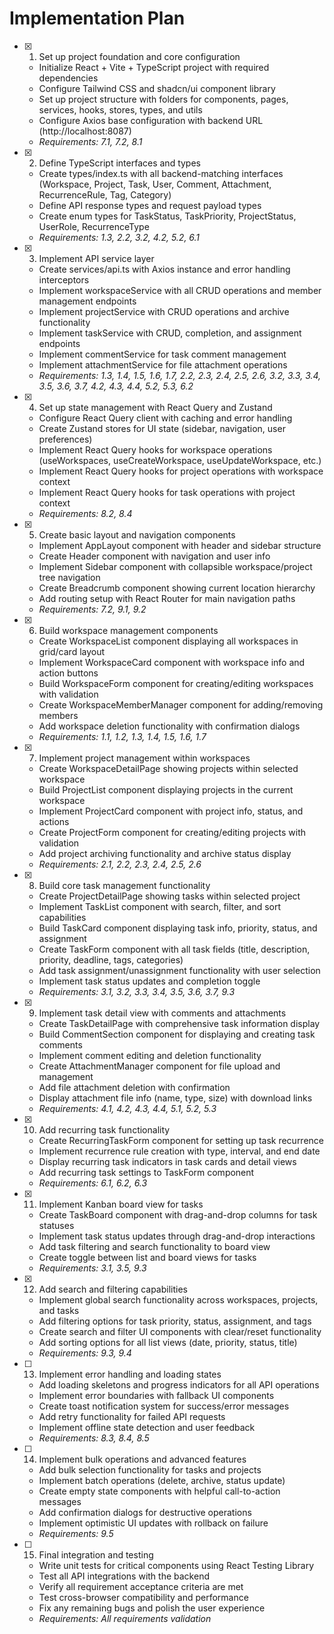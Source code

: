 # Implementation Plan

- [x] 1. Set up project foundation and core configuration







  - Initialize React + Vite + TypeScript project with required dependencies
  - Configure Tailwind CSS and shadcn/ui component library
  - Set up project structure with folders for components, pages, services, hooks, stores, types, and utils
  - Configure Axios base configuration with backend URL (http://localhost:8087)
  - _Requirements: 7.1, 7.2, 8.1_

- [x] 2. Define TypeScript interfaces and types





  - Create types/index.ts with all backend-matching interfaces (Workspace, Project, Task, User, Comment, Attachment, RecurrenceRule, Tag, Category)
  - Define API response types and request payload types
  - Create enum types for TaskStatus, TaskPriority, ProjectStatus, UserRole, RecurrenceType
  - _Requirements: 1.3, 2.2, 3.2, 4.2, 5.2, 6.1_

- [x] 3. Implement API service layer





  - Create services/api.ts with Axios instance and error handling interceptors
  - Implement workspaceService with all CRUD operations and member management endpoints
  - Implement projectService with CRUD operations and archive functionality
  - Implement taskService with CRUD, completion, and assignment endpoints
  - Implement commentService for task comment management
  - Implement attachmentService for file attachment operations
  - _Requirements: 1.3, 1.4, 1.5, 1.6, 1.7, 2.2, 2.3, 2.4, 2.5, 2.6, 3.2, 3.3, 3.4, 3.5, 3.6, 3.7, 4.2, 4.3, 4.4, 5.2, 5.3, 6.2_

- [x] 4. Set up state management with React Query and Zustand





  - Configure React Query client with caching and error handling
  - Create Zustand stores for UI state (sidebar, navigation, user preferences)
  - Implement React Query hooks for workspace operations (useWorkspaces, useCreateWorkspace, useUpdateWorkspace, etc.)
  - Implement React Query hooks for project operations with workspace context
  - Implement React Query hooks for task operations with project context
  - _Requirements: 8.2, 8.4_

- [x] 5. Create basic layout and navigation components




















  - Implement AppLayout component with header and sidebar structure
  - Create Header component with navigation and user info
  - Implement Sidebar component with collapsible workspace/project tree navigation
  - Create Breadcrumb component showing current location hierarchy
  - Add routing setup with React Router for main navigation paths
  - _Requirements: 7.2, 9.1, 9.2_

- [x] 6. Build workspace management components




  - Create WorkspaceList component displaying all workspaces in grid/card layout
  - Implement WorkspaceCard component with workspace info and action buttons
  - Build WorkspaceForm component for creating/editing workspaces with validation
  - Create WorkspaceMemberManager component for adding/removing members
  - Add workspace deletion functionality with confirmation dialogs
  - _Requirements: 1.1, 1.2, 1.3, 1.4, 1.5, 1.6, 1.7_

- [x] 7. Implement project management within workspaces
  - Create WorkspaceDetailPage showing projects within selected workspace
  - Build ProjectList component displaying projects in the current workspace
  - Implement ProjectCard component with project info, status, and actions
  - Create ProjectForm component for creating/editing projects with validation
  - Add project archiving functionality and archive status display
  - _Requirements: 2.1, 2.2, 2.3, 2.4, 2.5, 2.6_

- [x] 8. Build core task management functionality






  - Create ProjectDetailPage showing tasks within selected project
  - Implement TaskList component with search, filter, and sort capabilities
  - Build TaskCard component displaying task info, priority, status, and assignment
  - Create TaskForm component with all task fields (title, description, priority, deadline, tags, categories)
  - Add task assignment/unassignment functionality with user selection
  - Implement task status updates and completion toggle
  - _Requirements: 3.1, 3.2, 3.3, 3.4, 3.5, 3.6, 3.7, 9.3_

- [x] 9. Implement task detail view with comments and attachments





  - Create TaskDetailPage with comprehensive task information display
  - Build CommentSection component for displaying and creating task comments
  - Implement comment editing and deletion functionality
  - Create AttachmentManager component for file upload and management
  - Add file attachment deletion with confirmation
  - Display attachment file info (name, type, size) with download links
  - _Requirements: 4.1, 4.2, 4.3, 4.4, 5.1, 5.2, 5.3_

- [x] 10. Add recurring task functionality




  - Create RecurringTaskForm component for setting up task recurrence
  - Implement recurrence rule creation with type, interval, and end date
  - Display recurring task indicators in task cards and detail views
  - Add recurring task settings to TaskForm component
  - _Requirements: 6.1, 6.2, 6.3_

- [x] 11. Implement Kanban board view for tasks




  - Create TaskBoard component with drag-and-drop columns for task statuses
  - Implement task status updates through drag-and-drop interactions
  - Add task filtering and search functionality to board view
  - Create toggle between list and board views for tasks
  - _Requirements: 3.1, 3.5, 9.3_

- [x] 12. Add search and filtering capabilities









  - Implement global search functionality across workspaces, projects, and tasks
  - Add filtering options for task priority, status, assignment, and tags
  - Create search and filter UI components with clear/reset functionality
  - Add sorting options for all list views (date, priority, status, title)
  - _Requirements: 9.3, 9.4_

- [ ] 13. Implement error handling and loading states
  - Add loading skeletons and progress indicators for all API operations
  - Implement error boundaries with fallback UI components
  - Create toast notification system for success/error messages
  - Add retry functionality for failed API requests
  - Implement offline state detection and user feedback
  - _Requirements: 8.3, 8.4, 8.5_

- [ ] 14. Implement bulk operations and advanced features
  - Add bulk selection functionality for tasks and projects
  - Implement batch operations (delete, archive, status update)
  - Create empty state components with helpful call-to-action messages
  - Add confirmation dialogs for destructive operations
  - Implement optimistic UI updates with rollback on failure
  - _Requirements: 9.5_

- [ ] 15. Final integration and testing
  - Write unit tests for critical components using React Testing Library
  - Test all API integrations with the backend
  - Verify all requirement acceptance criteria are met
  - Test cross-browser compatibility and performance
  - Fix any remaining bugs and polish the user experience
  - _Requirements: All requirements validation_